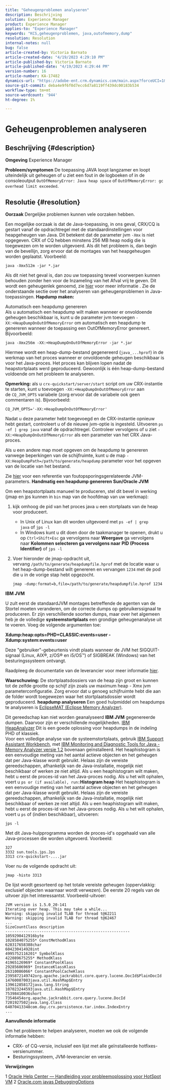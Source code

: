 ```yaml
---
title: "Geheugenproblemen analyseren"
description: Beschrijving
solution: Experience Manager
product: Experience Manager
applies-to: "Experience Manager"
keywords: "KCS,geheugenproblemen, java,outofmemory,dump"
resolution: Resolution
internal-notes: null
bug: false
article-created-by: Victoria Barnato
article-created-date: "4/19/2023 4:29:10 PM"
article-published-by: Victoria Barnato
article-published-date: "4/19/2023 4:29:44 PM"
version-number: 16
article-number: KA-17482
dynamics-url: "https://adobe-ent.crm.dynamics.com/main.aspx?forceUCI=1&pagetype=entityrecord&etn=knowledgearticle&id=8431164b-cfde-ed11-a7c7-6045bd006079"
source-git-commit: deba4e9f6f0d7ecc6d7a8119ff439dc00183b534
workflow-type: tm+mt
source-wordcount: '944'
ht-degree: 1%

---
```


# Geheugenproblemen analyseren

## Beschrijving {#description}

<b>Omgeving</b>
Experience Manager


<b>Probleem/symptomen</b>
De toepassing JAVA loopt langzamer en loopt uiteindelijk uit geheugen of u ziet een fout in de logboeken of in de consoleoutput `OutOfMemoryError: Java heap space` of `OutOfMemoryError: gc overhead limit exceeded`.


## Resolutie {#resolution}

<b>Oorzaak</b>
Dergelijke problemen kunnen vele oorzaken hebben.

Een mogelijke oorzaak is dat de Java-toepassing, in ons geval, CRX/CQ is gestart vanaf de opdrachtregel met de standaardinstellingen voor heapgeheugen van Java. Dit betekent dat de parameter jvm `-Xmx` is niet opgegeven. CRX of CQ hebben minstens 256 MB heap nodig die is toegewezen om te worden uitgevoerd. Als dit het probleem is, dan begin van de bevellijn, zorg ervoor dat de montages van het heapgeheugen worden geplaatst. Voorbeeld:


```
java -Xmx512m -jar *.jar
```


Als dit niet het geval is, dan zou uw toepassing teveel voorwerpen kunnen behouden zonder hen voor de Inzameling van het Afval vrij te geven. Dit wordt een geheugenlek genoemd, zie [hier](https://docs.oracle.com/javase/7/docs/webnotes/tsg/TSG-VM/html/memleaks.html) voor meer informatie . Zie de onderstaande sectie over het analyseren van geheugenproblemen in Java-toepassingen.
<b>Hapdump maken:</b>

Automatisch een heapdump genereren<br>
Als u automatisch een heapdump wilt maken wanneer er onvoldoende geheugen beschikbaar is, kunt u de parameter jvm toevoegen `-XX:+HeapDumpOnOutOfMemoryError` om automatisch een heapdump te genereren wanneer de toepassing een OutOfMemoryError genereert. Bijvoorbeeld:


```
java -Xmx256m -XX:+HeapDumpOnOutOfMemoryError -jar *.jar
```


Hiermee wordt een heap-dump-bestand gegenereerd (`java_...hprof`) in de werkmap van het proces wanneer er onvoldoende geheugen beschikbaar is voor het Java-proces. Het proces kan blijven lopen nadat de heapstortplaats werd geproduceerd. Gewoonlijk is één heap-dump-bestand voldoende om het probleem te analyseren.

<b>Opmerking:</b> als u `crx-quickstart/server/start` script om uw CRX-instantie te starten, kunt u toevoegen `-XX:+HeapDumpOnOutOfMemoryError` aan de `CQ_JVM_OPTS` variabele (zorg ervoor dat de variabele ook geen commentaren is). Bijvoorbeeld:


```
CQ_JVM_OPTS='-XX:+HeapDumpOnOutOfMemoryError'
```


Nadat u deze parameter hebt toegevoegd en de CRX-instantie opnieuw hebt gestart, controleert u of de nieuwe jvm-optie is ingesteld. Uitvoeren `ps -ef | grep java` vanaf de opdrachtregel. Controleer vervolgens of u ziet `-XX:+HeapDumpOnOutOfMemoryError` als een parameter van het CRX Java-proces.

Als u een andere map moet opgeven om de heapdump te genereren vanwege beperkingen van de schijfruimte, kunt u de map `-XX:HeapDumpPath=/path/to/generate/heapdump` parameter voor het opgeven van de locatie van het bestand.

Zie [hier](https://www.oracle.com/java/technologies/javase/vmoptions-jsp.html#DebuggingOptions) voor een referentie van foutopsporingsgerelateerde JVM-parameters.
<b>Handmatig een heapdump genereren</b>
<b>Sun/Oracle JVM</b>

Om een heapstortplaats manueel te produceren, stel dit bevel in werking (jmap en jps kunnen in `bin` map van de hoofdmap van uw werkmap):

1. kijk omhoog de pid van het proces java u een stortplaats van de heap voor produceert.
   - In Unix of Linux kan dit worden uitgevoerd met `ps -ef | grep java` of `jps -l`
   - In Windows kunt u dit doen door de taakmanager te openen, drukt u op `Ctrl+Shift+Esc` ga vervolgens naar <b>Weergave</b> ga vervolgens naar <b>Kolommen selecteren </b><b>ga vervolgens naar</b> <b>PID (Process Identifier)</b> of `jps -l`
2. Voer hieronder de jmap-opdracht uit, vervang `/path/to/generate/heapdumpfile.hprof` met de locatie waar u het heap-dump-bestand wilt genereren en vervangen `1234` met de pod die u in de vorige stap hebt opgezocht.

   ```
   jmap -dump:format=b,file=/path/to/generate/heapdumpfile.hprof 1234
   ```


<b>IBM JVM</b>

U zult eerst de standaardJVM montages betreffende de agenten van de Stortel moeten veranderen, om de correcte dumps op gebruikerssignaal te produceren. Er zijn verschillende soorten dumps, maar over het algemeen heb je de volledige <b>systeemstortplaats</b> een grondige geheugenanalyse uit te voeren. Voeg de volgende argumenten toe:

<b>Xdump:heap:opts=PHD+CLASSIC:events=user -Xdump:system:events=user</b>

Deze &quot;gebruiker&quot;-gebeurtenis vindt plaats wanneer de JVM het SIGQUIT-signaal (Linux, AIX®, z/OS® en i5/OS™) of SIGBREAK (Windows) van het besturingssysteem ontvangt.

Raadpleeg de documentatie van de leverancier voor meer informatie [hier](https://www.ibm.com/docs/en/sdk-java-technology?topic=SSYKE2/earlier_releases/earlier_releases.html).

<b>Waarschuwing:</b> De stortplaatsdossiers van de heap zijn groot en kunnen tot de zelfde grootte op schijf zijn zoals uw maximum heap - Xmx jvm parameterconfiguratie. Zorg ervoor dat u genoeg schijfruimte hebt die aan de folder wordt toegewezen waar het stortplaatsdossier wordt geproduceerd.
<b>heapdump analyseren</b>
Een goed hulpmiddel om heapdumps te analyseren is [EclipseMAT (Eclipse Memory Analyzer)](https://www.eclipse.org/mat/).

Dit gereedschap kan niet worden geanalyseerd <b>IBM JVM</b> gegenereerde dumpen. Daarvoor zijn er verschillende mogelijkheden. [IBM HeapAnalyzer](https://www.ibm.com/support/pages/ibm-heapanalyzer) Dit is een goede oplossing voor heapdumps in de indeling PHD of klassiek.
<br>Voor een volledige analyse van de systeemstortplaats, gebruik [IBM Support Assistant Workbench](https://www.ibm.com/support/pages/node/718131), met [IBM Monitoring and Diagnostic Tools for Java - Memory Analyzer versie 1.2](https://www.ibm.com/docs/en/sdk-java-technology/8?topic=SSYKE2_8.0.0/com.ibm.java.80.doc/diag/tools/tool_memoryanalyzer.htm) bovenaan geïnstalleerd. Het heaphistogram is een eenvoudige meting van het aantal actieve objecten en het geheugen dat per Java-klasse wordt gebruikt. Helaas zijn de vereiste gereedschappen, afhankelijk van de Java-installatie, mogelijk niet beschikbaar of werken ze niet altijd. Als u een heaphistogram wilt maken, hebt u eerst de proces-id van het Java-proces nodig. Als u het wilt ophalen, voert u `ps or (if available), run:`<b>Histogram heap</b>
Het heaphistogram is een eenvoudige meting van het aantal actieve objecten en het geheugen dat per Java-klasse wordt gebruikt. Helaas zijn de vereiste gereedschappen, afhankelijk van de Java-installatie, mogelijk niet beschikbaar of werken ze niet altijd. Als u een heaphistogram wilt maken, hebt u eerst de proces-id van het Java-proces nodig. Als u het wilt ophalen, voert u `ps` of (indien beschikbaar), uitvoeren:


```
jps -l
```


Met dit Java-hulpprogramma worden de proces-id&#39;s opgehaald van alle Java-processen die worden uitgevoerd. Voorbeeld:


```
327 
3332 sun.tools.jps.Jps
3313 crx-quickstart-....jar
```


Voer nu de volgende opdracht uit:


```
jmap -histo 3313
```


De lijst wordt gesorteerd op het totale vereiste geheugen (oppervlakkig: exclusief objecten waarnaar wordt verwezen). De eerste 20 regels van de uitvoer zijn het interessantst. Voorbeeld-uitvoer:


```
JVM version is 1.5.0_20-141
Iterating over heap. This may take a while...
Warning: skipping invalid TLAB for thread t@62211
Warning: skipping invalid TLAB for thread t@62467
...
SizeCountClass description
-------------------------------------------------------
1059290412916byte
1028584075255* ConstMethodKlass
628317658388char
604230414928int
4995752116201* SymbolKlass
422089675255* MethodKlass
41965126969* ConstantPoolKlass
29285606969* InstanceKlassKlass
26310086066* ConstantPoolCacheKlass
2395872149742org.apache.jackrabbit.core.query.lucene.DocId$PlainDocId
14760087003java.util.HashMap$Entry
139612858172java.lang.String
107023244593java.util.HashMap$Entry
75398410036short
73546454org.apache.jackrabbit.core.query.lucene.DocId
7201927502java.lang.Class
64070413348com.day.crx.persistence.tar.index.IndexEntry
...
```


<b>Aanvullende informatie</b>

Om het probleem te helpen analyseren, moeten we ook de volgende informatie hebben:

- CRX- of CQ-versie, inclusief een lijst met alle geïnstalleerde hotfixes-versienummer.
- Besturingssysteem, JVM-leverancier en versie.


<b>Verwijzingen</b>

1 [Oracle Help Center — Handleiding voor probleemoplossing voor HotSpot VM](https://docs.oracle.com/javase/7/docs/webnotes/tsg/TSG-VM/html/memleaks.html)
2 [Oracle.com javas DebuggingOptions](https://www.oracle.com/java/technologies/javase/vmoptions-jsp.html#DebuggingOptions)
